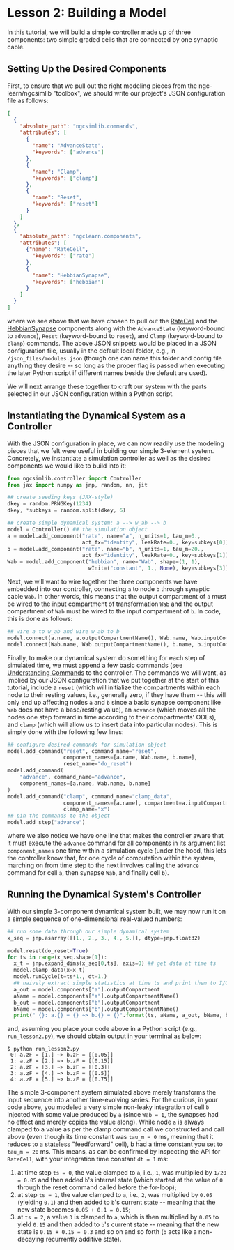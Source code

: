 # Lesson 2: Building a Model

In this tutorial, we will build a simple controller made up of three components:
two simple graded cells that are connected by one synaptic cable.

## Setting Up the Desired Components

First, to ensure that we pull out the right modeling pieces from the
ngc-learn/ngcsimlib "toolbox", we should write our project's JSON configuration
file as follows:

```json
[
  {
    "absolute_path": "ngcsimlib.commands",
    "attributes": [
      {
        "name": "AdvanceState",
        "keywords": ["advance"]
      },
      {
        "name": "Clamp",
        "keywords": ["clamp"]
      },
      {
        "name": "Reset",
        "keywords": ["reset"]
      }
    ]
  },
  {
    "absolute_path": "ngclearn.components",
    "attributes": [
      {"name": "RateCell",
        "keywords": ["rate"]
      },
      {
        "name": "HebbianSynapse",
        "keywords": ["hebbian"]
      }
    ]
  }
]
```

where we see above that we have chosen to pull out the
[RateCell](ngclearn.components.neurons.graded.rateCell) and
the [HebbianSynapse](ngclearn.components.synapses.hebbian.hebbianSynapse)
components along with the `AdvanceState` (keyword-bound to `advance`),
`Reset` (keyword-bound to `reset`), and `Clamp` (keyword-bound to `clamp`) commands.
The above JSON snippets would be placed in a JSON configuration file, usually
in the default local folder, e.g., in `/json_files/modules.json` (though one
can name this folder and config file anything they desire -- so long as the
proper flag is passed when executing the later Python script if different
names beside the default are used).

We will next arrange these together to craft our system with the parts selected
in our JSON configuration within a Python script.

## Instantiating the Dynamical System as a Controller

With the JSON configuration in place, we can now readily use the modeling
pieces that we felt were useful in building our simple 3-element system.
Concretely, we instantiate a simulation controller as well as the desired
components we would like to build into it:

```python
from ngcsimlib.controller import Controller
from jax import numpy as jnp, random, nn, jit

## create seeding keys (JAX-style)
dkey = random.PRNGKey(1234)
dkey, *subkeys = random.split(dkey, 6)

## create simple dynamical system: a --> w_ab --> b
model = Controller() ## the simulation object
a = model.add_component("rate", name="a", n_units=1, tau_m=0.,
                        act_fx="identity", leakRate=0., key=subkeys[0])
b = model.add_component("rate", name="b", n_units=1, tau_m=20.,
                        act_fx="identity", leakRate=0., key=subkeys[1])
Wab = model.add_component("hebbian", name="Wab", shape=(1, 1),
                          wInit=("constant", 1., None), key=subkeys[3])
```

Next, we will want to wire together the three components we have embedded into
our controller, connecting `a` to node `b` through synaptic cable `Wab`. In
other words, this means that the output compartment of `a` must be wired to the
input compartment of transformation `Wab` and the output compartment of `Wab`
must be wired to the input compartment of `b`. In code, this is done as follows:

```python                        
## wire a to w_ab and wire w_ab to b
model.connect(a.name, a.outputCompartmentName(), Wab.name, Wab.inputCompartmentName())
model.connect(Wab.name, Wab.outputCompartmentName(), b.name, b.inputCompartmentName())
```

Finally, to make our dynamical system do something for each step of simulated
time, we must append a few basic commands
(see [Understanding Commands](../foundations/commands.md) to the controller.
The commands we will want, as implied by our JSON configuration that we put
together at the start of this tutorial, include a `reset` (which will
initialize the compartments within each node to their resting values,
i.e., generally zero, if they have them -- this will only end up affecting
nodes `a` and `b` since a basic synapse component like `Wab` does not have a
base/resting value), an `advance` (which moves all the nodes one step
forward in time according to their compartments' ODEs), and `clamp` (which will
allow us to insert data into particular nodes).
This is simply done with the following few lines:

```python
## configure desired commands for simulation object
model.add_command("reset", command_name="reset",
                  component_names=[a.name, Wab.name, b.name],
                  reset_name="do_reset")
model.add_command(
    "advance", command_name="advance",
    component_names=[a.name, Wab.name, b.name]
)
model.add_command("clamp", command_name="clamp_data",
                  component_names=[a.name], compartment=a.inputCompartmentName(),
                  clamp_name="x")
## pin the commands to the object
model.add_step("advance")
```

where we also notice we have one line that makes the controller aware that it
must execute the `advance` command for all components in its argument list
`component_names` one time within a simulation cycle (under
the hood, this lets the controller know that, for one cycle of computation
within the system, marching on from time step to the next involves calling
the `advance` command for cell `a`, then synapse `Wab`, and finally cell `b`).

## Running the Dynamical System's Controller

With our simple 3-component dynamical system built, we may now run it on a
simple sequence of one-dimensional real-valued numbers:

```python
## run some data through our simple dynamical system
x_seq = jnp.asarray([[1., 2., 3., 4., 5.]], dtype=jnp.float32)

model.reset(do_reset=True)
for ts in range(x_seq.shape[1]):
  x_t = jnp.expand_dims(x_seq[0,ts], axis=0) ## get data at time ts
  model.clamp_data(x=x_t)
  model.runCycle(t=ts*1., dt=1.)
  ## naively extract simple statistics at time ts and print them to I/O
  a_out = model.components["a"].outputCompartment
  aName = model.components["a"].outputCompartmentName()
  b_out = model.components["b"].outputCompartment
  bName = model.components["b"].outputCompartmentName()
  print(" {}: a.{} = {} ~> b.{} = {}".format(ts, aName, a_out, bName, b_out))
```

and, assuming you place your code above in a Python script
(e.g., `run_lesson2.py`), we should obtain output in your terminal as below:

```code
$ python run_lesson2.py
 0: a.zF = [1.] ~> b.zF = [[0.05]]
 1: a.zF = [2.] ~> b.zF = [[0.15]]
 2: a.zF = [3.] ~> b.zF = [[0.3]]
 3: a.zF = [4.] ~> b.zF = [[0.5]]
 4: a.zF = [5.] ~> b.zF = [[0.75]]
```

The simple 3-component system simulated above merely transforms the input
sequence into another time-evolving series. For the curious, in your code above,
you modeled a very simple non-leaky integration of cell `b` injected with some
value produced by `a` (since `Wab = 1`, the synapses had no effect and merely
copies the value along). While node `a` is always clamped to a value as per the
clamp command call we constructed and call above (even though its time constant
was `tau_m = 0` ms, meaning that it reduces to a stateless "feedforward" cell),
b had a time constant you set to `tau_m = 20` ms. This means, as can be confirmed
by inspecting the API for `RateCell`, with your integration time constant
`dt = 1` ms:
1. at time step `ts = 0`, the value clamped to `a`, i.e., `1`, was multiplied by
   `1/20 = 0.05` and then added `b`'s internal state (which started at the value
   of `0` through the reset command called before the for-loop);
2. at step `ts = 1`, the value clamped to `a`, i.e., `2`, was multiplied by
   `0.05` (yielding `0.1`) and then added to `b`'s current state -- meaning that
   the new state becomes `0.05 + 0.1 = 0.15`;
3. at `ts = 2`, a value `3` is clamped to `a`, which is then multiplied by `0.05`
   to yield `0.15` and then added to `b`'s current state -- meaning that the new
   state is `0.15 + 0.15 = 0.3`
and so on and so forth (`b` acts like a non-decaying recurrently additive state). 
